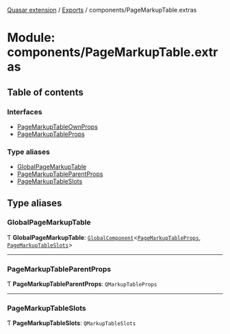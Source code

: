 [Quasar extension](../index.md) / [Exports](../modules.md) / components/PageMarkupTable.extras

# Module: components/PageMarkupTable.extras

## Table of contents

### Interfaces

- [PageMarkupTableOwnProps](../interfaces/components_PageMarkupTable_extras.PageMarkupTableOwnProps.md)
- [PageMarkupTableProps](../interfaces/components_PageMarkupTable_extras.PageMarkupTableProps.md)

### Type aliases

- [GlobalPageMarkupTable](components_PageMarkupTable_extras.md#globalpagemarkuptable)
- [PageMarkupTableParentProps](components_PageMarkupTable_extras.md#pagemarkuptableparentprops)
- [PageMarkupTableSlots](components_PageMarkupTable_extras.md#pagemarkuptableslots)

## Type aliases

### GlobalPageMarkupTable

Ƭ **GlobalPageMarkupTable**: [`GlobalComponent`](../interfaces/components_api.GlobalComponent.md)<[`PageMarkupTableProps`](../interfaces/components_PageMarkupTable_extras.PageMarkupTableProps.md), [`PageMarkupTableSlots`](components_PageMarkupTable_extras.md#pagemarkuptableslots)\>

___

### PageMarkupTableParentProps

Ƭ **PageMarkupTableParentProps**: `QMarkupTableProps`

___

### PageMarkupTableSlots

Ƭ **PageMarkupTableSlots**: `QMarkupTableSlots`
